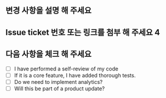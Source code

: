 ## 변경 사항을 설명 해 주세요

## Issue ticket 번호 또는 링크를 첨부 해 주세요 4
## 다음 사항을 체크 해 주세요
- [ ] I have performed a self-review of my code
- [ ] If it is a core feature, I have added thorough tests.
- [ ] Do we need to implement analytics?
- [ ] Will this be part of a product update?

